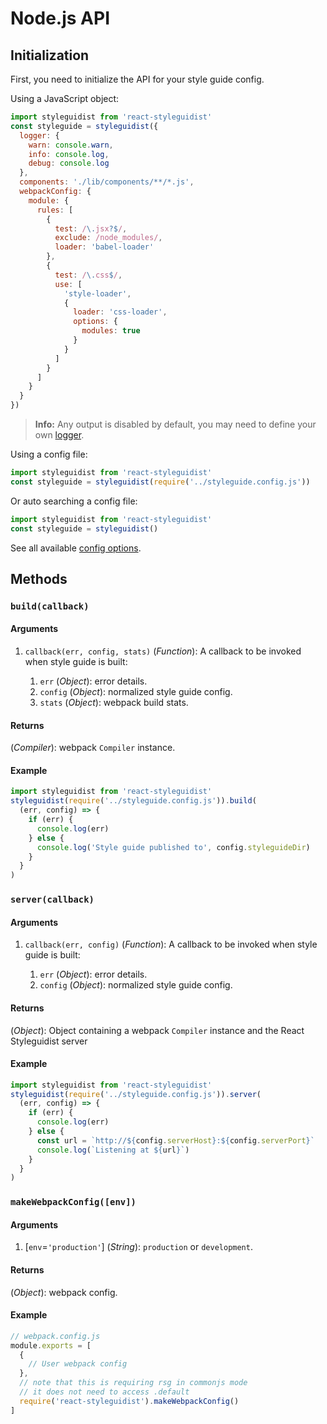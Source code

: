 <!-- Node.js API #api -->

# Node.js API

## Initialization

First, you need to initialize the API for your style guide config.

Using a JavaScript object:

```javascript
import styleguidist from 'react-styleguidist'
const styleguide = styleguidist({
  logger: {
    warn: console.warn,
    info: console.log,
    debug: console.log
  },
  components: './lib/components/**/*.js',
  webpackConfig: {
    module: {
      rules: [
        {
          test: /\.jsx?$/,
          exclude: /node_modules/,
          loader: 'babel-loader'
        },
        {
          test: /\.css$/,
          use: [
            'style-loader',
            {
              loader: 'css-loader',
              options: {
                modules: true
              }
            }
          ]
        }
      ]
    }
  }
})
```

> **Info:** Any output is disabled by default, you may need to define your own [logger](Configuration.md#logger).

Using a config file:

```javascript
import styleguidist from 'react-styleguidist'
const styleguide = styleguidist(require('../styleguide.config.js'))
```

Or auto searching a config file:

```javascript
import styleguidist from 'react-styleguidist'
const styleguide = styleguidist()
```

See all available [config options](Configuration.md).

## Methods

### `build(callback)`

#### Arguments

1.  `callback(err, config, stats)` (_Function_): A callback to be invoked when style guide is built:

    1.  `err` (_Object_): error details.
    2.  `config` (_Object_): normalized style guide config.
    3.  `stats` (_Object_): webpack build stats.

#### Returns

(_Compiler_): webpack `Compiler` instance.

#### Example

```javascript
import styleguidist from 'react-styleguidist'
styleguidist(require('../styleguide.config.js')).build(
  (err, config) => {
    if (err) {
      console.log(err)
    } else {
      console.log('Style guide published to', config.styleguideDir)
    }
  }
)
```

### `server(callback)`

#### Arguments

1.  `callback(err, config)` (_Function_): A callback to be invoked when style guide is built:

    1.  `err` (_Object_): error details.
    2.  `config` (_Object_): normalized style guide config.

#### Returns

(_Object_): Object containing a webpack `Compiler` instance and the React Styleguidist server

#### Example

```javascript
import styleguidist from 'react-styleguidist'
styleguidist(require('../styleguide.config.js')).server(
  (err, config) => {
    if (err) {
      console.log(err)
    } else {
      const url = `http://${config.serverHost}:${config.serverPort}`
      console.log(`Listening at ${url}`)
    }
  }
)
```

### `makeWebpackConfig([env])`

#### Arguments

1.  \[`env`=`'production'`\] (_String_): `production` or `development`.

#### Returns

(_Object_): webpack config.

#### Example

```javascript
// webpack.config.js
module.exports = [
  {
    // User webpack config
  },
  // note that this is requiring rsg in commonjs mode
  // it does not need to access .default
  require('react-styleguidist').makeWebpackConfig()
]
```
